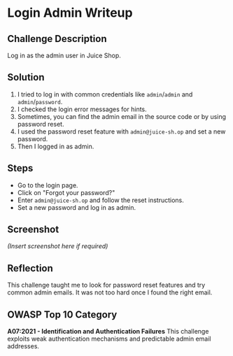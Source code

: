 # Login Admin Writeup

## Challenge Description
Log in as the admin user in Juice Shop.

## Solution
1. I tried to log in with common credentials like `admin`/`admin` and `admin`/`password`.
2. I checked the login error messages for hints.
3. Sometimes, you can find the admin email in the source code or by using password reset.
4. I used the password reset feature with `admin@juice-sh.op` and set a new password.
5. Then I logged in as admin.

## Steps
- Go to the login page.
- Click on "Forgot your password?"
- Enter `admin@juice-sh.op` and follow the reset instructions.
- Set a new password and log in as admin.

## Screenshot
*(Insert screenshot here if required)*

## Reflection
This challenge taught me to look for password reset features and try common admin emails. It was not too hard once I found the right email.

## OWASP Top 10 Category
**A07:2021 - Identification and Authentication Failures**
This challenge exploits weak authentication mechanisms and predictable admin email addresses.
